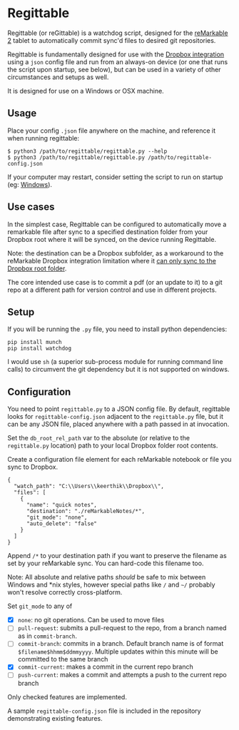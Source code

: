# Regittable

Regittable (or reGittable) is a watchdog script, designed for the [reMarkable 2](https://remarkable.com/) tablet to automatically commit sync'd files to desired git repositories. 

Regittable is fundamentally designed for use with the [Dropbox integration](https://support.remarkable.com/hc/en-us/articles/4406214540945-Integrating-with-Google-Drive-Dropbox-and-OneDrive) using a `json` config file and run from an always-on device (or one that runs the script upon startup, see below), but can be used in a variety of other circumstances and setups as well.

It is designed for use on a Windows or OSX machine.

## Usage
Place your config `.json` file anywhere on the machine, and reference it when running regittable:
```
$ python3 /path/to/regittable/regittable.py --help
$ python3 /path/to/regittable/regittable.py /path/to/regittable-config.json
```

If your computer may restart, consider setting the script to run on startup (eg: [Windows](https://stackoverflow.com/questions/4438020/how-to-start-a-python-file-while-windows-starts)).

## Use cases

In the simplest case, Regittable can be configured to automatically move a remarkable file after sync to a specified destination folder from your Dropbox root where it will be synced, on the device running Regittable.

Note: the destination can be a Dropbox subfolder, as a workaround to the reMarkable Dropbox integration limitation where it [can only sync to the Dropbox root folder](https://www.reddit.com/r/RemarkableTablet/comments/shxbbv/is_there_a_way_to_upload_a_file_to_a_dropbox/).

The core intended use case is to commit a pdf (or an update to it) to a git repo at a different path for version control and use in different projects.

## Setup

If you will be running the `.py` file, you need to install python dependencies:
 ```
 pip install munch
 pip install watchdog
 ```

I would use `sh` (a superior sub-process module for running command line calls) to circumvent the git dependency but it is not supported on windows.

## Configuration

You need to point `regittable.py` to a JSON config file. By default, regittable looks for `regittable-config.json` adjacent to the `regittable.py` file, but it can be any JSON file, placed anywhere with a path passed in at invocation.

Set the `db_root_rel_path` var to the absolute (or relative to the `regittable.py` location) path to your local Dropbox folder root contents.

Create a configuration file element for each reMarkable notebook or file you sync to Dropbox.

```
{
  "watch_path": "C:\\Users\\keerthik\\Dropbox\\",
  "files": [
    {
      "name": "quick notes",
      "destination": "./reMarkableNotes/*",
      "git_mode": "none",
      "auto_delete": "false"
    }
  ]
}
```

Append `/*` to your destination path if you want to preserve the filename as set by your reMarkable sync. You can hard-code this filename too.

Note: All absolute and relative paths *should* be safe to mix between Windows and \*nix styles, however special paths like `/` and `~/` probably won't resolve correctly cross-platform.

Set `git_mode` to any of 
- [x] `none`: no git operations. Can be used to move files
- [ ] `pull-request`: submits a pull-request to the repo, from a branch named as in `commit-branch`.
- [ ] `commit-branch`: commits in a branch. Default branch name is of format `$filename$hhmm$ddmmyyyy`. Multiple updates within this minute will be committed to the same branch
- [x] `commit-current`: makes a commit in the current repo branch
- [ ] `push-current`: makes a commit and attempts a push to the current repo branch

Only checked features are implemented.

A sample `regittable-config.json` file is included in the repository demonstrating existing features.